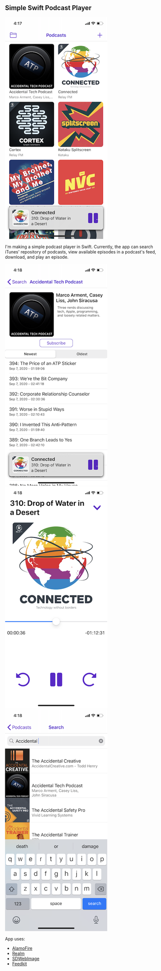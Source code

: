 ## Simple Swift Podcast Player

![subscriptions](Assets/subscriptions.PNG)

I'm making a simple podcast player in Swift. Currently, the app can search iTunes' repository of podcasts, view available episodes in a podcast's feed, download, and play an episode.

![feed](Assets/feed.PNG)
![player](Assets/player.PNG)
![search](Assets/search.PNG)

App uses:
- [AlamoFire](https://github.com/Alamofire/Alamofire)
- [Realm](https://www.realm.io/products/realm-database/)
- [SDWebImage](https://github.com/rs/SDWebImage)
- [Feedkit](https://github.com/nmdias/FeedKit)